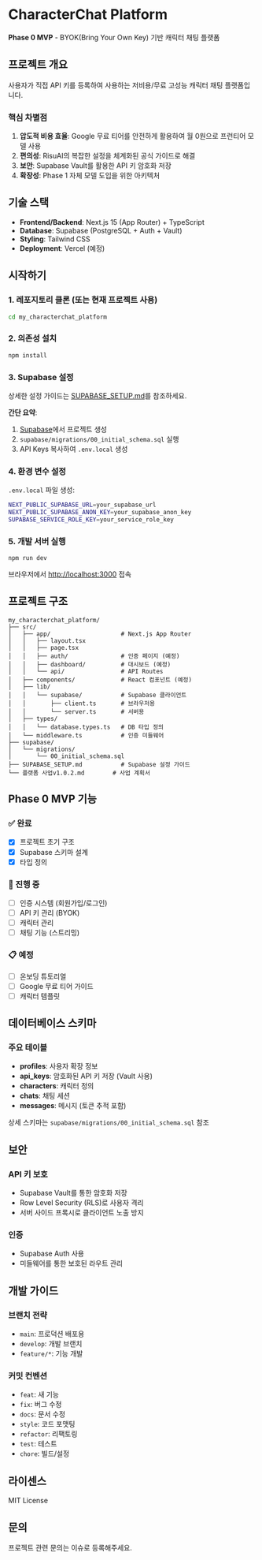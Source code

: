 # CharacterChat Platform

**Phase 0 MVP** - BYOK(Bring Your Own Key) 기반 캐릭터 채팅 플랫폼

## 프로젝트 개요

사용자가 직접 API 키를 등록하여 사용하는 저비용/무료 고성능 캐릭터 채팅 플랫폼입니다.

### 핵심 차별점

1. **압도적 비용 효율**: Google 무료 티어를 안전하게 활용하여 월 0원으로 프런티어 모델 사용
2. **편의성**: RisuAI의 복잡한 설정을 체계화된 공식 가이드로 해결
3. **보안**: Supabase Vault를 활용한 API 키 암호화 저장
4. **확장성**: Phase 1 자체 모델 도입을 위한 아키텍처

## 기술 스택

- **Frontend/Backend**: Next.js 15 (App Router) + TypeScript
- **Database**: Supabase (PostgreSQL + Auth + Vault)
- **Styling**: Tailwind CSS
- **Deployment**: Vercel (예정)

## 시작하기

### 1. 레포지토리 클론 (또는 현재 프로젝트 사용)

```bash
cd my_characterchat_platform
```

### 2. 의존성 설치

```bash
npm install
```

### 3. Supabase 설정

상세한 설정 가이드는 [SUPABASE_SETUP.md](./SUPABASE_SETUP.md)를 참조하세요.

**간단 요약**:
1. [Supabase](https://supabase.com)에서 프로젝트 생성
2. `supabase/migrations/00_initial_schema.sql` 실행
3. API Keys 복사하여 `.env.local` 생성

### 4. 환경 변수 설정

`.env.local` 파일 생성:

```bash
NEXT_PUBLIC_SUPABASE_URL=your_supabase_url
NEXT_PUBLIC_SUPABASE_ANON_KEY=your_supabase_anon_key
SUPABASE_SERVICE_ROLE_KEY=your_service_role_key
```

### 5. 개발 서버 실행

```bash
npm run dev
```

브라우저에서 [http://localhost:3000](http://localhost:3000) 접속

## 프로젝트 구조

```
my_characterchat_platform/
├── src/
│   ├── app/                    # Next.js App Router
│   │   ├── layout.tsx
│   │   ├── page.tsx
│   │   ├── auth/               # 인증 페이지 (예정)
│   │   ├── dashboard/          # 대시보드 (예정)
│   │   └── api/                # API Routes
│   ├── components/             # React 컴포넌트 (예정)
│   ├── lib/
│   │   └── supabase/           # Supabase 클라이언트
│   │       ├── client.ts       # 브라우저용
│   │       └── server.ts       # 서버용
│   ├── types/
│   │   └── database.types.ts   # DB 타입 정의
│   └── middleware.ts           # 인증 미들웨어
├── supabase/
│   └── migrations/
│       └── 00_initial_schema.sql
├── SUPABASE_SETUP.md           # Supabase 설정 가이드
└── 플랫폼 사업v1.0.2.md        # 사업 계획서
```

## Phase 0 MVP 기능

### ✅ 완료
- [x] 프로젝트 초기 구조
- [x] Supabase 스키마 설계
- [x] 타입 정의

### 🚧 진행 중
- [ ] 인증 시스템 (회원가입/로그인)
- [ ] API 키 관리 (BYOK)
- [ ] 캐릭터 관리
- [ ] 채팅 기능 (스트리밍)

### 📋 예정
- [ ] 온보딩 튜토리얼
- [ ] Google 무료 티어 가이드
- [ ] 캐릭터 템플릿

## 데이터베이스 스키마

### 주요 테이블

- **profiles**: 사용자 확장 정보
- **api_keys**: 암호화된 API 키 저장 (Vault 사용)
- **characters**: 캐릭터 정의
- **chats**: 채팅 세션
- **messages**: 메시지 (토큰 추적 포함)

상세 스키마는 `supabase/migrations/00_initial_schema.sql` 참조

## 보안

### API 키 보호
- Supabase Vault를 통한 암호화 저장
- Row Level Security (RLS)로 사용자 격리
- 서버 사이드 프록시로 클라이언트 노출 방지

### 인증
- Supabase Auth 사용
- 미들웨어를 통한 보호된 라우트 관리

## 개발 가이드

### 브랜치 전략
- `main`: 프로덕션 배포용
- `develop`: 개발 브랜치
- `feature/*`: 기능 개발

### 커밋 컨벤션
- `feat`: 새 기능
- `fix`: 버그 수정
- `docs`: 문서 수정
- `style`: 코드 포맷팅
- `refactor`: 리팩토링
- `test`: 테스트
- `chore`: 빌드/설정

## 라이센스

MIT License

## 문의

프로젝트 관련 문의는 이슈로 등록해주세요.
